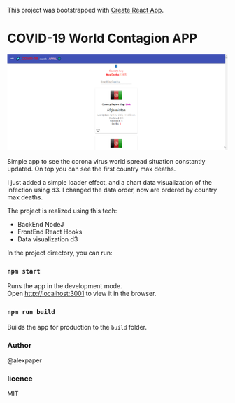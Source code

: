 This project was bootstrapped with [Create React App](https://github.com/facebook/create-react-app).

# COVID-19 World Contagion APP

![COVID-19](/public/reactFront/img/covid19.gif)

Simple app to see the corona virus world spread situation constantly updated.
On top you can see the first country max deaths.

I just added a simple loader effect, and a chart data visualization 
of the infection using d3.
I changed the data order, now are ordered by country max deaths.

The project is realized using this tech:
- BackEnd NodeJ
- FrontEnd React Hooks
- Data visualization d3


In the project directory, you can run:

### `npm start`

Runs the app in the development mode.<br />
Open [http://localhost:3001](http://localhost:3000) to view it in the browser.

### `npm run build`

Builds the app for production to the `build` folder.



### Author

@alexpaper

### licence

MIT

